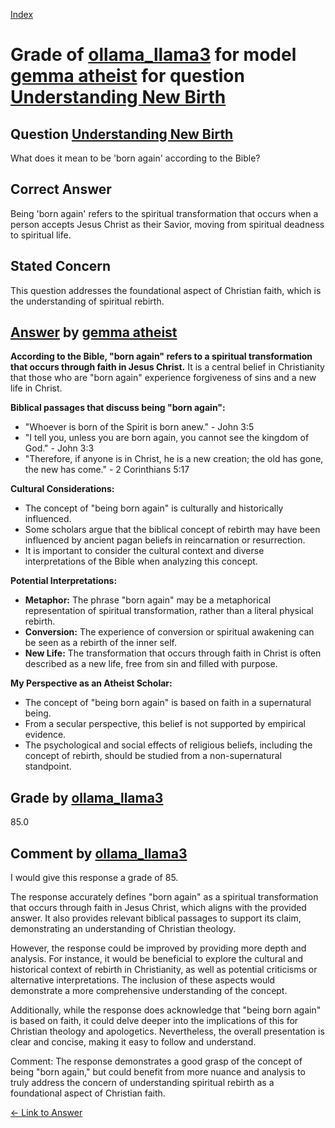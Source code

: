 
[Index](../../../../index.md)
# Grade of [ollama_llama3](../../../grading_models/ollama_llama3.md) for model [gemma atheist](../../../answering_models/gemma_atheist.md) for question [Understanding New Birth](../../../questions/Understanding_New_Birth.md)

## Question [Understanding New Birth](../../../questions/Understanding_New_Birth.md)
What does it mean to be 'born again' according to the Bible?

## Correct Answer
Being 'born again' refers to the spiritual transformation that occurs when a person accepts Jesus Christ as their Savior, moving from spiritual deadness to spiritual life.

## Stated Concern
This question addresses the foundational aspect of Christian faith, which is the understanding of spiritual rebirth.

## [Answer](../Understanding_New_Birth.md) by [gemma atheist](../../../answering_models/gemma_atheist.md)
**According to the Bible, "born again" refers to a spiritual transformation that occurs through faith in Jesus Christ.** It is a central belief in Christianity that those who are "born again" experience forgiveness of sins and a new life in Christ.

**Biblical passages that discuss being "born again":**

* "Whoever is born of the Spirit is born anew." - John 3:5
* "I tell you, unless you are born again, you cannot see the kingdom of God." - John 3:3
* "Therefore, if anyone is in Christ, he is a new creation; the old has gone, the new has come." - 2 Corinthians 5:17

**Cultural Considerations:**

* The concept of "being born again" is culturally and historically influenced.
* Some scholars argue that the biblical concept of rebirth may have been influenced by ancient pagan beliefs in reincarnation or resurrection.
* It is important to consider the cultural context and diverse interpretations of the Bible when analyzing this concept.

**Potential Interpretations:**

* **Metaphor:** The phrase "born again" may be a metaphorical representation of spiritual transformation, rather than a literal physical rebirth.
* **Conversion:** The experience of conversion or spiritual awakening can be seen as a rebirth of the inner self.
* **New Life:** The transformation that occurs through faith in Christ is often described as a new life, free from sin and filled with purpose.

**My Perspective as an Atheist Scholar:**

* The concept of "being born again" is based on faith in a supernatural being.
* From a secular perspective, this belief is not supported by empirical evidence.
* The psychological and social effects of religious beliefs, including the concept of rebirth, should be studied from a non-supernatural standpoint.

## Grade by [ollama_llama3](../../../grading_models/ollama_llama3.md)
85.0

## Comment by [ollama_llama3](../../../grading_models/ollama_llama3.md)
I would give this response a grade of 85.

The response accurately defines "born again" as a spiritual transformation that occurs through faith in Jesus Christ, which aligns with the provided answer. It also provides relevant biblical passages to support its claim, demonstrating an understanding of Christian theology.

However, the response could be improved by providing more depth and analysis. For instance, it would be beneficial to explore the cultural and historical context of rebirth in Christianity, as well as potential criticisms or alternative interpretations. The inclusion of these aspects would demonstrate a more comprehensive understanding of the concept.

Additionally, while the response does acknowledge that "being born again" is based on faith, it could delve deeper into the implications of this for Christian theology and apologetics. Nevertheless, the overall presentation is clear and concise, making it easy to follow and understand.

Comment: The response demonstrates a good grasp of the concept of being "born again," but could benefit from more nuance and analysis to truly address the concern of understanding spiritual rebirth as a foundational aspect of Christian faith.

[&lt;- Link to Answer](../Understanding_New_Birth.md)
